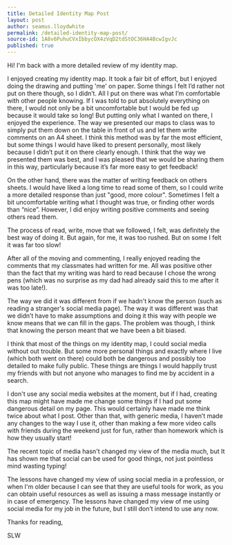 ```yaml
---
title: Detailed Identity Map Post
layout: post
author: seamus.lloydwhite
permalink: /detailed-identity-map-post/
source-id: 1A8v6PuhuCVxIbbycOX4zVqD2tdStOC36HA4BcwIgvJc
published: true
---
```

Hi! I'm back with a more detailed review of my identity map.

I enjoyed creating my identity map. It took a fair bit of effort, but I enjoyed doing the drawing and putting 'me' on paper. Some things I felt I’d rather not put on there though, so I didn’t. All I put on there was what I’m comfortable with other people knowing. If I was told to put absolutely everything on there, I would not only be a bit uncomfortable but I would be fed up because it would take so long! But putting only what I wanted on there, I enjoyed the experience. The way we presented our maps to class was to simply put them down on the table in front of us and let them write comments on an A4 sheet. I think this method was by far the most efficient, but some things I would have liked to present personally, most likely because I didn’t put it on there clearly enough. I think that the way we presented them was best, and I was pleased that we would be sharing them in this way, particularly because it’s far more easy to get feedback!

On the other hand, there was the matter of writing feedback on others sheets. I would have liked a long time to read some of them, so I could write a more detailed response than just "good, more colour". Sometimes I felt a bit uncomfortable writing what I thought was true, or finding other words than “nice”. However, I did enjoy writing positive comments and seeing others read them.

The process of read, write, move that we followed, I felt, was definitely the best way of doing it. But again, for me, it was too rushed. But on some I felt it was far too slow!

After all of the moving and commenting, I really enjoyed reading the comments that my classmates had written for me. All was positive other than the fact that my writing was hard to read because I chose the wrong pens (which was no surprise as my dad had already said this to me after it was too late!).

The way we did it was different from if we hadn't know the person (such as reading a stranger's social media page). The way it was different was that we didn’t have to make assumptions and doing it this way with people we know means that we can fill in the gaps. The problem was though, I think that knowing the person meant that we have been a bit biased. 

I think that most of the things on my identity map, I could social media without out trouble. But some more personal things and exactly where I live (which both went on there) could both be dangerous and possibly too detailed to make fully public. These things are things I would happily trust my friends with but not anyone who manages to find me by accident in a search.

I don't use any social media websites at the moment, but if I had, creating this map might have made me change some things if I had put some dangerous detail on my page. This would certainly have made me think twice about what I post. Other than that, with generic media, I haven’t made any changes to the way I use it, other than making a few more video calls with friends during the weekend just for fun, rather than homework which is how they usually start!

The recent topic of media hasn't changed my view of the media much, but It has shown me that social can be used for good things, not just pointless mind wasting typing!

The lessons have changed my view of using social media in a profession, or when I'm older because I can see that they are useful tools for work, as you can obtain useful resources as well as issuing a mass message instantly or in case of emergency. The lessons have changed my view of me using social media for my job in the future, but I still don’t intend to use any now.

Thanks for reading,

SLW

